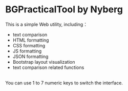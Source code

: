# BGPracticalTool by Nyberg
 This is a simple Web utility, including：
  * text comparison
  * HTML formatting
  * CSS formatting
  * JS formatting
  * JSON formatting
  * Bootstrap layout visualization
  * text comparison related functions
 <br>
 You can use 1 to 7 numeric keys to switch the interface.
